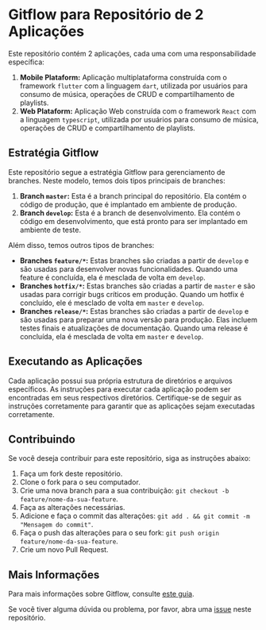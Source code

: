 # Gitflow para Repositório de 2 Aplicações

Este repositório contém 2 aplicações, cada uma com uma responsabilidade específica:

1. **Mobile Plataform:** Aplicação multiplataforma construída com o framework `flutter` com a linguagem `dart`, utilizada por usuários para consumo de música, operações de CRUD e compartilhamento de playlists.
2. **Web Plataform:** Aplicação Web construída com o framework `React` com a linguagem `typescript`, utilizada por usuários para consumo de música, operações de CRUD e compartilhamento de playlists.

## Estratégia Gitflow

Este repositório segue a estratégia Gitflow para gerenciamento de branches. Neste modelo, temos dois tipos principais de branches:

1. **Branch `master`:** Esta é a branch principal do repositório. Ela contém o código de produção, que é implantado em ambiente de produção.
2. **Branch `develop`:** Esta é a branch de desenvolvimento. Ela contém o código em desenvolvimento, que está pronto para ser implantado em ambiente de teste.

Além disso, temos outros tipos de branches:

- **Branches `feature/*`:** Estas branches são criadas a partir de `develop` e são usadas para desenvolver novas funcionalidades. Quando uma feature é concluída, ela é mesclada de volta em `develop`.
- **Branches `hotfix/*`:** Estas branches são criadas a partir de `master` e são usadas para corrigir bugs críticos em produção. Quando um hotfix é concluído, ele é mesclado de volta em `master` e `develop`.
- **Branches `release/*`:** Estas branches são criadas a partir de `develop` e são usadas para preparar uma nova versão para produção. Elas incluem testes finais e atualizações de documentação. Quando uma release é concluída, ela é mesclada de volta em `master` e `develop`.

## Executando as Aplicações

Cada aplicação possui sua própria estrutura de diretórios e arquivos específicos. As instruções para executar cada aplicação podem ser encontradas em seus respectivos diretórios. Certifique-se de seguir as instruções corretamente para garantir que as aplicações sejam executadas corretamente.

## Contribuindo

Se você deseja contribuir para este repositório, siga as instruções abaixo:

1. Faça um fork deste repositório.
2. Clone o fork para o seu computador.
3. Crie uma nova branch para a sua contribuição: `git checkout -b feature/nome-da-sua-feature`.
4. Faça as alterações necessárias.
5. Adicione e faça o commit das alterações: `git add . && git commit -m "Mensagem do commit"`.
6. Faça o push das alterações para o seu fork: `git push origin feature/nome-da-sua-feature`.
7. Crie um novo Pull Request.

## Mais Informações

Para mais informações sobre Gitflow, consulte [este guia](https://www.atlassian.com/git/tutorials/comparing-workflows/gitflow-workflow).

Se você tiver alguma dúvida ou problema, por favor, abra uma [issue](https://github.com/thirochas/spotmusic-frontend/issues) neste repositório.
